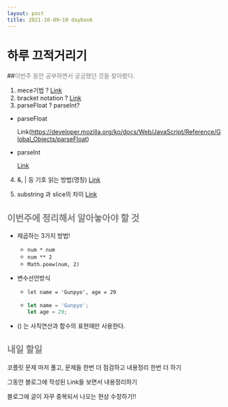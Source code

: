 ```yaml
---
layout: post
title: 2021-10-09~10 daybook
---
```


# 하루 끄적거리기

##<span style="color:gray">이번주 동안 공부하면서 궁금했던 것들 찾아봤다.</span>

1. mece기법 ? [Link](https://m.blog.naver.com/PostView.naver?isHttpsRedirect=true&blogId=sslee4ever&logNo=130148067641)
2. bracket notation ? [Link](https://youngban.tistory.com/46)
3. parseFloat ? parseInt?

- parseFloat

  Link(https://developer.mozilla.org/ko/docs/Web/JavaScript/Reference/Global_Objects/parseFloat)

- parseInt

  [Link](https://developer.mozilla.org/ko/docs/Web/JavaScript/Reference/Global_Objects/parseInt)

4. &, | 등 기호 읽는 방법(명칭) [Link](https://keffy.tistory.com/2007)

5. substring 과 slice의 차이 [Link](https://hianna.tistory.com/340)

## <span style="color:gray">이번주에 정리해서 알아놓아야 할 것</span>

- 제곱하는 3가지 방법!

  - <code>num * num</code>
  - <code>num ** 2</code>
  - <code>Math.poew(num, 2)</code>

- 변수선언방식

  - <code>let name = 'Gunpyo', age = 29</code>

  - ```js
    let name = 'Gunpyo';
    let age = 29;
    ```

- () 는 사칙연산과 함수의 표현때만 사용한다.



## <span style="color:gray">내일 할일</span>

코플릿 문제 마저 풀고, 문제들 한번 더 점검하고 내용정리 한번 더 하기

그동안 블로그에 작성된 Link들 보면서 내용정리하기

블로그에 글이 자꾸 중복되서 나오는 현상 수정하기!!